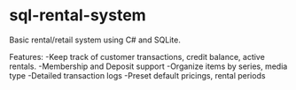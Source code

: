 sql-rental-system
=================

Basic rental/retail system using C# and SQLite.

Features:
-Keep track of customer transactions, credit balance, active rentals.
-Membership and Deposit support
-Organize items by series, media type
-Detailed transaction logs
-Preset default pricings, rental periods
